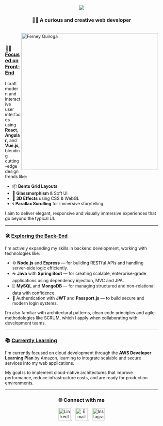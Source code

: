 <h1 align="center">
  <a href="https://git.io/typing-svg">
    <img src="https://readme-typing-svg.herokuapp.com/?font=Righteous&size=35&center=true&vCenter=true&width=500&height=70&duration=4000&lines=Hi+👋🏼,+I'm+Ferney+Quiroga!" />
  </a>
</h1>

<h3 align="center">👨‍💻 A curious and creative web developer</h3>

<br/>

<img align="right" src="https://github.com/Ferny1011/Ferny1011/blob/main/ferneyQ.gif?raw=true" width="450" alt="Ferney Quiroga" />

<br/>

<h3>👨‍🎨 <u>Focused on Front-End</u></h3>
<p>
  I craft modern and interactive user interfaces using <strong>React</strong>, <strong>Angular</strong>, and <strong>Vue.js</strong>, blending cutting-edge design trends like:
</p>

<ul>
  <li>📦 <strong>Bento Grid Layouts</strong></li>
  <li>🧊 <strong>Glassmorphism</strong> & Soft UI</li>
  <li>🌌 <strong>3D Effects</strong> using CSS & WebGL</li>
  <li>🌀 <strong>Parallax Scrolling</strong> for immersive storytelling</li>
</ul>

<p>
  I aim to deliver elegant, responsive and visually immersive experiences that go beyond the typical UI.
</p>

<hr>

<h3>🛠️ <u>Exploring the Back-End</u></h3>
<p>
  I'm actively expanding my skills in backend development, working with technologies like:
</p>

<ul>
  <li>⚙️ <strong>Node.js</strong> and <strong>Express</strong> — for building RESTful APIs and handling server-side logic efficiently.</li>
  <li>☕ <strong>Java</strong> with <strong>Spring Boot</strong> — for creating scalable, enterprise-grade applications using dependency injection, MVC and JPA.</li>
  <li>🗄️ <strong>MySQL</strong> and <strong>MongoDB</strong> — for managing structured and non-relational data with confidence.</li>
  <li>🔐 Authentication with <strong>JWT</strong> and <strong>Passport.js</strong> — to build secure and modern login systems.</li>
</ul>

<p>
  I’m also familiar with architectural patterns, clean code principles and agile methodologies like SCRUM, which I apply when collaborating with development teams.
</p>

<hr>

<h3>📚 <u>Currently Learning</u></h3>
<p>
  I'm currently focused on cloud development through the <strong>AWS Developer Learning Plan</strong> by Amazon, learning to integrate scalable and secure services into my web applications.
</p>
<p>
  My goal is to implement cloud-native architectures that improve performance, reduce infrastructure costs, and are ready for production environments.
</p>

<hr>

<h3 align="center">🌐 Connect with me</h3>

<p align="center">
  <a href="https://www.linkedin.com/in/ferneyquiroga-webdeveloper" target="_blank">
    <img src="https://img.icons8.com/ios-filled/50/1DA1F2/linkedin.png" width="40" alt="LinkedIn" />
  </a>
  &nbsp;&nbsp;
  <a href="mailto:fer-ney1011@outlook.com">
    <img src="https://img.icons8.com/ios-filled/50/1DA1F2/secured-letter.png" width="40" alt="Email" />
  </a>
  &nbsp;&nbsp;
  <a href="https://www.instagram.com/ferq1011/" target="_blank">
    <img src="https://img.icons8.com/ios-filled/50/1DA1F2/instagram-new--v1.png" width="40" alt="Instagram" />
  </a>
</p>
